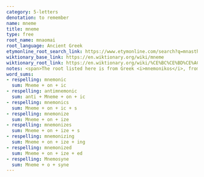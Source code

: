 ```yaml
---
category: 5-letters
denotation: to remember
name: mneme
title: mneme
type: free
root_name: mnaomai
root_language: Ancient Greek
etymonline_root_search_link: https://www.etymonline.com/search?q=mnasthai
wiktionary_base_link: https://en.wiktionary.org/wiki/mneme
wiktionary_root_link: https://en.wiktionary.org/wiki/%CE%BC%CE%BD%CE%AC%CE%BF%CE%BC%CE%B1%CE%B9#Ancient_Greek
notes: <span>The root listed here is from Greek <i>mnemonikos</i>, from Greek <i>mnemon</i>, from Greek <i>mneme</i>, from Greek <i>mnasthai</i>, which according to Wiktionary is the present mediopassive infinitive of <i>mnaomai</i>. Thus <i>mnaomai</i> is the oldest attested root for this word. This root is written in Greek as μνάομαι.</span>
word_sums:
- respelling: mnemonic
  sum: Mneme + on + ic
- respelling: antimnemonic
  sum: anti + Mneme + on + ic
- respelling: mnemonics
  sum: Mneme + on + ic + s
- respelling: mnemonize
  sum: Mneme + on + ize
- respelling: mnemonizes
  sum: Mneme + on + ize + s
- respelling: mnemonizing
  sum: Mneme + on + ize + ing
- respelling: mnemonized
  sum: Mneme + on + ize + ed
- respelling: Mnemosyne
  sum: Mneme + o + syne
---
```

